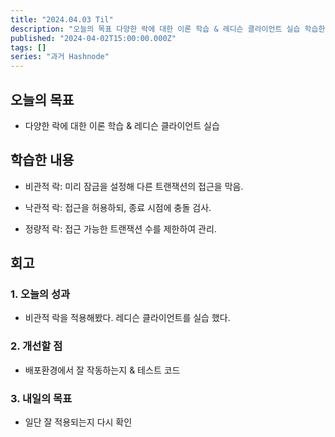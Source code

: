 ```yaml
---
title: "2024.04.03 Til"
description: "오늘의 목표 다양한 락에 대한 이론 학습 & 레디슨 클라이언트 실습 학습한 내용 비관적 락: 미리 잠금을 설정해 다른 트랜잭션의 접근을 막음. 낙관적 락: 접근을 허용하되, 종료 시점에 충돌 검사. 정량적 락: 접근 가능한 트랜잭션 수를 제한하여 관리. 회고 1. 오늘의 성과 비관적 락을 적용해봤다. 레디슨 클라이언트를 실습 했다. 2. 개선할 점 배포환경에서 잘 작동하는지 & 테스트 코드 3. 내일의 목표 일단 잘 적용되..."
published: "2024-04-02T15:00:00.000Z"
tags: []
series: "과거 Hashnode"
---
```


## **오늘의 목표**

* 다양한 락에 대한 이론 학습 & 레디슨 클라이언트 실습
    

## **학습한 내용**

* 비관적 락: 미리 잠금을 설정해 다른 트랜잭션의 접근을 막음.
    
* 낙관적 락: 접근을 허용하되, 종료 시점에 충돌 검사.
    
* 정량적 락: 접근 가능한 트랜잭션 수를 제한하여 관리.
    

## **회고**

### **1\. 오늘의 성과**

* 비관적 락을 적용해봤다. 레디슨 클라이언트를 실습 했다.
    

### **2\. 개선할 점**

* 배포환경에서 잘 작동하는지 & 테스트 코드
    

### **3\. 내일의 목표**

* 일단 잘 적용되는지 다시 확인